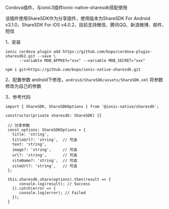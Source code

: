  
Cordova插件，与ionic3插件ionic-native-sharesdk搭配使用

该插件使用ShareSDK作为分享插件，使用版本为ShareSDK For Android v3.1.0，ShareSDK For iOS v4.0.2，目前支持微信、腾讯QQ、新浪微博、邮件、短信 

1、安装

```
ionic cordova plugin add https://github.com/bopo/cordova-plugin-sharesdk2.git --save \
      --variable MOB_APPKEY="xxx" --variable MOB_SECRET="xxx"
      
npm i git+https://github.com/bopo/ionic-native-sharesdk.git
```

2、配置参数
android下修改，`android/ShareSDK/assets/ShareSDK.xml` 将参数修改为自己的参数

 3、参考代码
 ```
import { ShareSDK, ShareSDKOptions } from '@ionic-native/sharesdk';

constructor(private sharesdk: ShareSDK) {}

  // 分享参数 
  const options: ShareSDKOptions = {
    title: 'string',
    titleUrl?: 'string',  // 可选
    text: 'string',
    image?: 'string',     // 可选
    url?: 'string',       // 可选
    siteName?: 'string',  // 可选
    siteUrl?: 'string',   // 可选
  };

  this.sharesdk.share(options).then(result => {
       console.log(result); // Success
    }).catch(error => {
       console.log(error); // Failed
    });
  }

```
